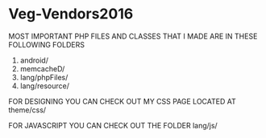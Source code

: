 # Veg-Vendors2016


MOST IMPORTANT PHP FILES AND CLASSES THAT I MADE ARE IN THESE FOLLOWING FOLDERS

1. android/
2. memcacheD/
3. lang/phpFiles/
4. lang/resource/

FOR DESIGNING YOU CAN CHECK OUT MY CSS PAGE LOCATED AT theme/css/

FOR JAVASCRIPT YOU CAN CHECK OUT THE FOLDER lang/js/
